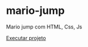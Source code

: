 # mario-jump
 Mario jump com HTML, Css, Js

<a href="https://bryan-araujo23.github.io/Supermario-jump/" target="_blank">Executar projeto</a>